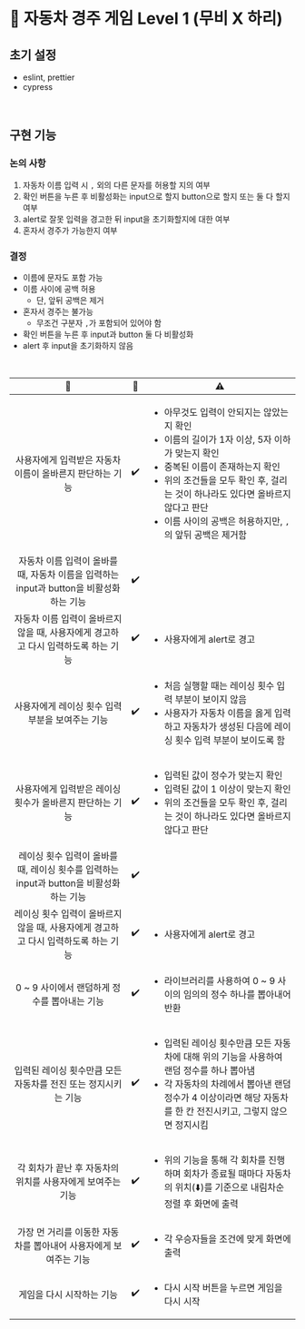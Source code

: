 # 🚗 자동차 경주 게임 Level 1 (무비 X 하리)

## 초기 설정

- eslint, prettier
- cypress

<br />

## 구현 기능

### 논의 사항

1. 자동차 이름 입력 시 `,` 외의 다른 문자를 허용할 지의 여부
2. 확인 버튼을 누른 후 비활성화는 input으로 할지 button으로 할지 또는 둘 다 할지 여부
3. alert로 잘못 입력을 경고한 뒤 input을 초기화할지에 대한 여부
4. 혼자서 경주가 가능한지 여부 

### 결정

- 이름에 문자도 포함 가능
- 이름 사이에 공백 허용
  - 단, 앞뒤 공백은 제거
- 혼자서 경주는 불가능
  - 무조건 구분자 `,`가 포함되어 있어야 함
- 확인 버튼을 누른 후 input과 button 둘 다 비활성화 
- alert 후 input을 초기화하지 않음

<br />

| 📃 | 🚩 | ⚠️ |
|:---:|:---:|---|
| 사용자에게 입력받은 자동차 이름이 올바른지 판단하는 기능 | ✔️ | <ul><li>아무것도 입력이 안되지는 않았는지 확인</li><li>이름의 길이가 1자 이상, 5자 이하가 맞는지 확인</li><li>중복된 이름이 존재하는지 확인</li><li>위의 조건들을 모두 확인 후, 걸리는 것이 하나라도 있다면 올바르지 않다고 판단</li><li>이름 사이의 공백은 허용하지만, `,`의 앞뒤 공백은 제거함</li></ul> |
| 자동차 이름 입력이 올바를 때, 자동차 이름을 입력하는 input과 button을 비활성화하는 기능 | ✔️ | |
| 자동차 이름 입력이 올바르지 않을 때, 사용자에게 경고하고 다시 입력하도록 하는 기능 | ✔️ | <ul><li>사용자에게 alert로 경고</li></ul> |
| 사용자에게 레이싱 횟수 입력 부분을 보여주는 기능 | ✔️ | <ul><li>처음 실행할 때는 레이싱 횟수 입력 부분이 보이지 않음</li><li>사용자가 자동차 이름을 옳게 입력하고 자동차가 생성된 다음에 레이싱 횟수 입력 부분이 보이도록 함</li></ul> |
| 사용자에게 입력받은 레이싱 횟수가 올바른지 판단하는 기능 | ✔️ | <ul><li>입력된 값이 정수가 맞는지 확인</li><li>입력된 값이 1 이상이 맞는지 확인</li><li>위의 조건들을 모두 확인 후, 걸리는 것이 하나라도 있다면 올바르지 않다고 판단</li></ul> |
| 레이싱 횟수 입력이 올바를 때, 레이싱 횟수를 입력하는 input과 button을 비활성화하는 기능 | ✔️ | |
| 레이싱 횟수 입력이 올바르지 않을 때, 사용자에게 경고하고 다시 입력하도록 하는 기능 | ✔️ | <ul><li>사용자에게 alert로 경고</li><ul> |
| 0 ~ 9 사이에서 랜덤하게 정수를 뽑아내는 기능 | ✔️ | <ul><li>라이브러리를 사용하여 0 ~ 9 사이의 임의의 정수 하나를 뽑아내어 반환</li></ul> |
| 입력된 레이싱 횟수만큼 모든 자동차를 전진 또는 정지시키는 기능 | ✔️ | <ul><li>입력된 레이싱 횟수만큼 모든 자동차에 대해 위의 기능을 사용하여 랜덤 정수를 하나 뽑아냄</li><li>각 자동차의 차례에서 뽑아낸 랜덤 정수가 4 이상이라면 해당 자동차를 한 칸 전진시키고, 그렇지 않으면 정지시킴</li></ul> |
| 각 회차가 끝난 후 자동차의 위치를 사용자에게 보여주는 기능 | ✔️ | <ul><li>위의 기능을 통해 각 회차를 진행하며 회차가 종료될 때마다 자동차의 위치(⬇️️)를 기준으로 내림차순 정렬 후 화면에 출력</li></ul> |
| 가장 먼 거리를 이동한 자동차를 뽑아내어 사용자에게 보여주는 기능 | ✔️ | <ul><li>각 우승자들을 조건에 맞게 화면에 출력</li></ul> |
| 게임을 다시 시작하는 기능 | ✔️ | <ul><li>다시 시작 버튼을 누르면 게임을 다시 시작</li></ul> |
 